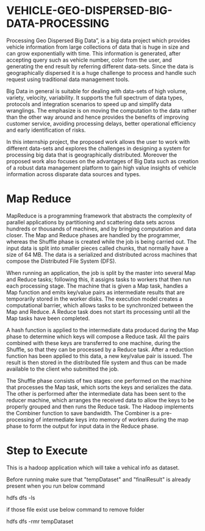 # VEHICLE-GEO-DISPERSED-BIG-DATA-PROCESSING

Processing Geo Dispersed Big Data”, is a big data project which provides vehicle
information from large collections of data that is huge in size and can grow exponentially with
time. This information is generated, after accepting query such as vehicle number, color from
the user, and generating the end result by referring different data-sets. Since the data is
geographically dispersed it is a huge challenge to process and handle such request using
traditional data management tools.

Big Data in general is suitable for dealing with data-sets of high volume, variety,
velocity, variability. It supports the full spectrum of data types, protocols and integration
scenarios to speed up and simplify data wranglings. The emphasize is on moving the
computation to the data rather than the other way around and hence provides the benefits of
improving customer service, avoiding processing delays, better operational efficiency and
early identification of risks.

In this internship project, the proposed work allows the user to work with different
data-sets and explores the challenges in designing a system for processing big data that is
geographically distributed. Moreover the proposed work also focuses on the advantages of
Big Data such as creation of a robust data management platform to gain high value insights
of vehicle information across disparate data sources and types.

# Map Reduce

MapReduce is a programming framework that abstracts the complexity of parallel
applications by partitioning and scattering data sets across hundreds or thousands of
machines, and by bringing computation and data closer. The Map and Reduce phases are handled by the
programmer, whereas the Shuffle phase is created while the job is being carried out. The
input data is split into smaller pieces called chunks, that normally have a size of 64 MB.
The data is a serialized and distributed across machines that compose the Distributed File System
(DFS).

When running an application, the job is split by the master into several Map and Reduce
tasks; following this, it assigns tasks to workers that then run each processing stage. The
machine that is given a Map task, handles a Map function and emits key/value pairs as
intermediate results that are temporarily stored in the worker disks. The execution model
creates a computational barrier, which allows tasks to be synchronized between the Map
and Reduce. A Reduce task does not start its processing until all the Map tasks have been
completed.

A hash function is applied to the intermediate data produced during the Map phase
to determine which keys will compose a Reduce task. All the pairs combined with these
keys are transferred to one machine, during the Shuffle, so that they can be processed by
a Reduce task. After a reduction function has been applied to this data, a new key/value
pair is issued. The result is then stored in the distributed file system and thus can be made
available to the client who submitted the job.

The Shuffle phase consists of two stages: one performed on the machine that
processes the Map task, which sorts the keys and serializes the data. The other is
performed after the intermediate data has been sent to the reducer machine, which
arranges the received data to allow the keys to be properly grouped and then runs the
Reduce task. The Hadoop implements the Combiner function to save bandwidth. The
Combiner is a pre-processing of intermediate keys into memory of workers during the
map phase to form the output for input data in the Reduce phase.

# Step to Execute

This is a hadoop application which will take a vehical info as dataset.

Before running make sure that "tempDataset" and "finalResult" is already present when you run below command

hdfs dfs -ls

if those file exist use below command to remove folder

hdfs dfs -rmr tempDataset
